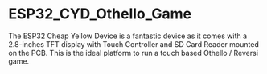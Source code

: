 # ESP32_CYD_Othello_Game
The ESP32 Cheap Yellow Device is a fantastic device as it comes with a 2.8-inches TFT display with Touch Controller and SD Card Reader mounted on the PCB. This is the ideal platform to run a touch based Othello / Reversi game.

